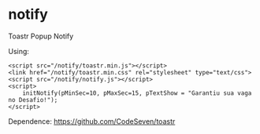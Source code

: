 # notify
Toastr Popup Notify

Using:
```
<script src="/notify/toastr.min.js"></script>
<link href="/notify/toastr.min.css" rel="stylesheet" type="text/css">
<script src="/notify/notify.js"></script>
<script>
    initNotify(pMinSec=10, pMaxSec=15, pTextShow = "Garantiu sua vaga no Desafio!");
</script>
```

Dependence:
https://github.com/CodeSeven/toastr
